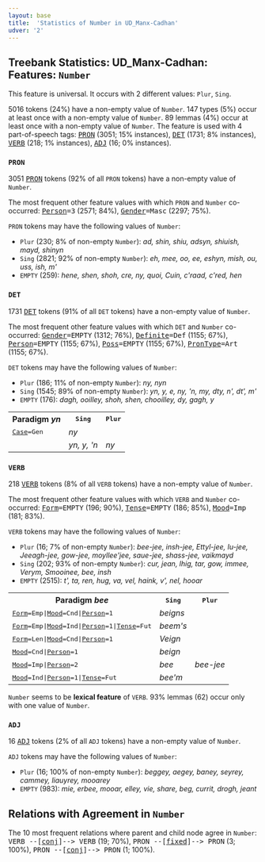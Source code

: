 ```yaml
---
layout: base
title:  'Statistics of Number in UD_Manx-Cadhan'
udver: '2'
---
```


## Treebank Statistics: UD_Manx-Cadhan: Features: `Number`

This feature is universal.
It occurs with 2 different values: `Plur`, `Sing`.

5016 tokens (24%) have a non-empty value of `Number`.
147 types (5%) occur at least once with a non-empty value of `Number`.
89 lemmas (4%) occur at least once with a non-empty value of `Number`.
The feature is used with 4 part-of-speech tags: <tt><a href="gv_cadhan-pos-PRON.html">PRON</a></tt> (3051; 15% instances), <tt><a href="gv_cadhan-pos-DET.html">DET</a></tt> (1731; 8% instances), <tt><a href="gv_cadhan-pos-VERB.html">VERB</a></tt> (218; 1% instances), <tt><a href="gv_cadhan-pos-ADJ.html">ADJ</a></tt> (16; 0% instances).

### `PRON`

3051 <tt><a href="gv_cadhan-pos-PRON.html">PRON</a></tt> tokens (92% of all `PRON` tokens) have a non-empty value of `Number`.

The most frequent other feature values with which `PRON` and `Number` co-occurred: <tt><a href="gv_cadhan-feat-Person.html">Person</a></tt><tt>=3</tt> (2571; 84%), <tt><a href="gv_cadhan-feat-Gender.html">Gender</a></tt><tt>=Masc</tt> (2297; 75%).

`PRON` tokens may have the following values of `Number`:

* `Plur` (230; 8% of non-empty `Number`): <em>ad, shin, shiu, adsyn, shiuish, mayd, shinyn</em>
* `Sing` (2821; 92% of non-empty `Number`): <em>eh, mee, oo, ee, eshyn, mish, ou, uss, ish, m'</em>
* `EMPTY` (259): <em>hene, shen, shoh, cre, ny, quoi, Cuin, c'raad, c'red, hen</em>

### `DET`

1731 <tt><a href="gv_cadhan-pos-DET.html">DET</a></tt> tokens (91% of all `DET` tokens) have a non-empty value of `Number`.

The most frequent other feature values with which `DET` and `Number` co-occurred: <tt><a href="gv_cadhan-feat-Gender.html">Gender</a></tt><tt>=EMPTY</tt> (1312; 76%), <tt><a href="gv_cadhan-feat-Definite.html">Definite</a></tt><tt>=Def</tt> (1155; 67%), <tt><a href="gv_cadhan-feat-Person.html">Person</a></tt><tt>=EMPTY</tt> (1155; 67%), <tt><a href="gv_cadhan-feat-Poss.html">Poss</a></tt><tt>=EMPTY</tt> (1155; 67%), <tt><a href="gv_cadhan-feat-PronType.html">PronType</a></tt><tt>=Art</tt> (1155; 67%).

`DET` tokens may have the following values of `Number`:

* `Plur` (186; 11% of non-empty `Number`): <em>ny, nyn</em>
* `Sing` (1545; 89% of non-empty `Number`): <em>yn, y, e, ny, 'n, my, dty, n', dt', m'</em>
* `EMPTY` (176): <em>dagh, ooilley, shoh, shen, chooilley, dy, gagh, y</em>

<table>
  <tr><th>Paradigm <i>yn</i></th><th><tt>Sing</tt></th><th><tt>Plur</tt></th></tr>
  <tr><td><tt><tt><a href="gv_cadhan-feat-Case.html">Case</a></tt><tt>=Gen</tt></tt></td><td><em>ny</em></td><td></td></tr>
  <tr><td><tt></tt></td><td><em>yn, y, 'n</em></td><td><em>ny</em></td></tr>
</table>

### `VERB`

218 <tt><a href="gv_cadhan-pos-VERB.html">VERB</a></tt> tokens (8% of all `VERB` tokens) have a non-empty value of `Number`.

The most frequent other feature values with which `VERB` and `Number` co-occurred: <tt><a href="gv_cadhan-feat-Form.html">Form</a></tt><tt>=EMPTY</tt> (196; 90%), <tt><a href="gv_cadhan-feat-Tense.html">Tense</a></tt><tt>=EMPTY</tt> (186; 85%), <tt><a href="gv_cadhan-feat-Mood.html">Mood</a></tt><tt>=Imp</tt> (181; 83%).

`VERB` tokens may have the following values of `Number`:

* `Plur` (16; 7% of non-empty `Number`): <em>bee-jee, insh-jee, Ettyl-jee, Iu-jee, Jeeagh-jee, gow-jee, moyllee'jee, saue-jee, shass-jee, vaikmayd</em>
* `Sing` (202; 93% of non-empty `Number`): <em>cur, jean, lhig, tar, gow, immee, Verym, Smooinee, bee, insh</em>
* `EMPTY` (2515): <em>t', ta, ren, hug, va, vel, haink, v', nel, hooar</em>

<table>
  <tr><th>Paradigm <i>bee</i></th><th><tt>Sing</tt></th><th><tt>Plur</tt></th></tr>
  <tr><td><tt><tt><a href="gv_cadhan-feat-Form.html">Form</a></tt><tt>=Emp</tt>|<tt><a href="gv_cadhan-feat-Mood.html">Mood</a></tt><tt>=Cnd</tt>|<tt><a href="gv_cadhan-feat-Person.html">Person</a></tt><tt>=1</tt></tt></td><td><em>beigns</em></td><td></td></tr>
  <tr><td><tt><tt><a href="gv_cadhan-feat-Form.html">Form</a></tt><tt>=Emp</tt>|<tt><a href="gv_cadhan-feat-Mood.html">Mood</a></tt><tt>=Ind</tt>|<tt><a href="gv_cadhan-feat-Person.html">Person</a></tt><tt>=1</tt>|<tt><a href="gv_cadhan-feat-Tense.html">Tense</a></tt><tt>=Fut</tt></tt></td><td><em>beem's</em></td><td></td></tr>
  <tr><td><tt><tt><a href="gv_cadhan-feat-Form.html">Form</a></tt><tt>=Len</tt>|<tt><a href="gv_cadhan-feat-Mood.html">Mood</a></tt><tt>=Cnd</tt>|<tt><a href="gv_cadhan-feat-Person.html">Person</a></tt><tt>=1</tt></tt></td><td><em>Veign</em></td><td></td></tr>
  <tr><td><tt><tt><a href="gv_cadhan-feat-Mood.html">Mood</a></tt><tt>=Cnd</tt>|<tt><a href="gv_cadhan-feat-Person.html">Person</a></tt><tt>=1</tt></tt></td><td><em>beign</em></td><td></td></tr>
  <tr><td><tt><tt><a href="gv_cadhan-feat-Mood.html">Mood</a></tt><tt>=Imp</tt>|<tt><a href="gv_cadhan-feat-Person.html">Person</a></tt><tt>=2</tt></tt></td><td><em>bee</em></td><td><em>bee-jee</em></td></tr>
  <tr><td><tt><tt><a href="gv_cadhan-feat-Mood.html">Mood</a></tt><tt>=Ind</tt>|<tt><a href="gv_cadhan-feat-Person.html">Person</a></tt><tt>=1</tt>|<tt><a href="gv_cadhan-feat-Tense.html">Tense</a></tt><tt>=Fut</tt></tt></td><td><em>bee'm</em></td><td></td></tr>
</table>

`Number` seems to be **lexical feature** of `VERB`. 93% lemmas (62) occur only with one value of `Number`.

### `ADJ`

16 <tt><a href="gv_cadhan-pos-ADJ.html">ADJ</a></tt> tokens (2% of all `ADJ` tokens) have a non-empty value of `Number`.

`ADJ` tokens may have the following values of `Number`:

* `Plur` (16; 100% of non-empty `Number`): <em>beggey, aegey, baney, seyrey, cammey, liauyrey, mooarey</em>
* `EMPTY` (983): <em>mie, erbee, mooar, elley, vie, share, beg, currit, drogh, jeant</em>

## Relations with Agreement in `Number`

The 10 most frequent relations where parent and child node agree in `Number`:
<tt>VERB --[<tt><a href="gv_cadhan-dep-conj.html">conj</a></tt>]--> VERB</tt> (19; 70%),
<tt>PRON --[<tt><a href="gv_cadhan-dep-fixed.html">fixed</a></tt>]--> PRON</tt> (3; 100%),
<tt>PRON --[<tt><a href="gv_cadhan-dep-conj.html">conj</a></tt>]--> PRON</tt> (1; 100%).

